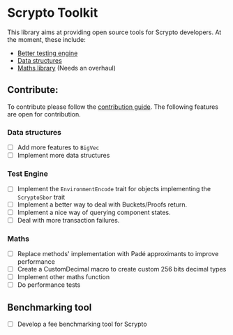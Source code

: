 # Scrypto Toolkit

This library aims at providing open source tools for Scrypto developers.
At the moment, these include:

- [Better testing engine](test-engine/README.md)
- [Data structures](data-structures/README.md)
- [Maths library](maths/README.md) (Needs an overhaul)

## Contribute:

To contribute please follow the [contribution guide](CONTRIBUTING.md). The following features are open for contribution.

### Data structures

- [ ] Add more features to `BigVec`
- [ ] Implement more data structures

### Test Engine

- [ ] Implement the `EnvironmentEncode` trait for objects implementing the `ScryptoSbor` trait
- [ ] Implement a better way to deal with Buckets/Proofs return.
- [ ] Implement a nice way of querying component states.
- [ ] Deal with more transaction failures.

### Maths

- [ ] Replace methods' implementation with Padé approximants to improve performance
- [ ] Create a CustomDecimal macro to create custom 256 bits decimal types
- [ ] Implement other maths function
- [ ] Do performance tests

## Benchmarking tool

- [ ] Develop a fee benchmarking tool for Scrypto 


